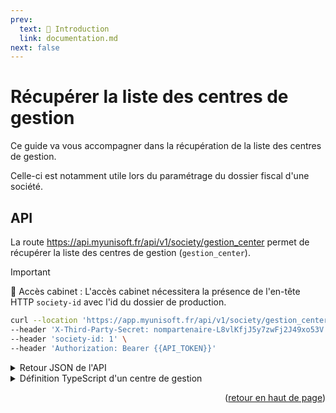 ```yaml
---
prev:
  text: 🐤 Introduction
  link: documentation.md
next: false
---
```


<span id="readme-top"></span>

# Récupérer la liste des centres de gestion

Ce guide va vous accompagner dans la récupération de la liste des centres de gestion.

Celle-ci est notamment utile lors du paramétrage du dossier fiscal d'une société.

## API

La route <https://api.myunisoft.fr/api/v1/society/gestion_center> permet de récupérer la liste des centres de gestion (`gestion_center`).

> [!IMPORTANT]
> 🔹 Accès cabinet : L'accès cabinet nécessitera la présence de l'en-tête HTTP `society-id` avec l'id du dossier de production.

```bash
curl --location 'https://app.myunisoft.fr/api/v1/society/gestion_center' \
--header 'X-Third-Party-Secret: nompartenaire-L8vlKfjJ5y7zwFj2J49xo53V' \
--header 'society-id: 1' \
--header 'Authorization: Bearer {{API_TOKEN}}'
```

<details class="details custom-block"><summary>Retour JSON de l'API</summary>

```json
[
  {
    "center_gestion_id": 1,
    "name": "C.G.A DE BIGORRE",
    "address_number": "38",
    "repetition_indice":"",
    "address": "LAMARTINE",
    "address_complement": "",
    "postal_code": "65000",
    "city": "TARBES",
    "siret": "31442032400035",
    "num_agrement": "",
    "road_type_id": 9
  },
  {
    "center_gestion_id": 2,
    "name": "C.I.G.A",
    "address_number": "4",
    "repetition_indice":"",
    "address": "GEORGES POMPIDOU-BP",
    "address_complement": "",
    "postal_code": "26060",
    "city": "CAEN",
    "siret": "30974294800040",
    "num_agrement": "",
    "road_type_id": 3
  },
  {
    "center_gestion_id": 4,
    "name": "TERRA GESTION VAULX LE PENIL",
    "address_number": "259",
    "repetition_indice":"",
    "address": "Pierre et Marie Curie",
    "address_complement": "",
    "postal_code": "77000",
    "city": "VAULX LE PENIL",
    "siret": "30889553100058",
    "num_agrement": "101770",
    "road_type_id": 9
  },
  // ...
]
```

</details>

<details class="details custom-block"><summary>Définition TypeScript d'un centre de gestion</summary>

```ts
interface ManagementCenter {
  center_gestion_id: number,
  name: string,
  address_number: string,
  repetition_indice:string,
  address: string,
  address_complement: string,
  postal_code: string,
  city: string,
  siret: string,
  num_agrement: string,
  road_type_id: number
}
```

</details>

<p align="right">(<a href="#readme-top">retour en haut de page</a>)</p>
